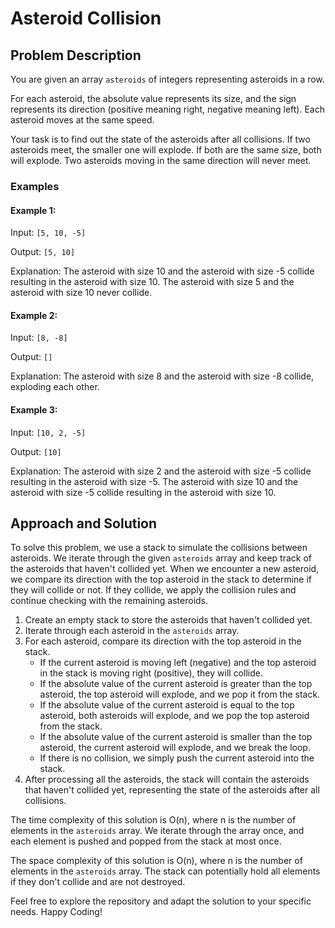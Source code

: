 # Asteroid Collision

## Problem Description

You are given an array `asteroids` of integers representing asteroids in a row.

For each asteroid, the absolute value represents its size, and the sign represents its direction (positive meaning right, negative meaning left). Each asteroid moves at the same speed.

Your task is to find out the state of the asteroids after all collisions. If two asteroids meet, the smaller one will explode. If both are the same size, both will explode. Two asteroids moving in the same direction will never meet.

### Examples

#### Example 1:

Input: `[5, 10, -5]`

Output: `[5, 10]`

Explanation: The asteroid with size 10 and the asteroid with size -5 collide resulting in the asteroid with size 10. The asteroid with size 5 and the asteroid with size 10 never collide.

#### Example 2:

Input: `[8, -8]`

Output: `[]`

Explanation: The asteroid with size 8 and the asteroid with size -8 collide, exploding each other.

#### Example 3:

Input: `[10, 2, -5]`

Output: `[10]`

Explanation: The asteroid with size 2 and the asteroid with size -5 collide resulting in the asteroid with size -5. The asteroid with size 10 and the asteroid with size -5 collide resulting in the asteroid with size 10.

## Approach and Solution

To solve this problem, we use a stack to simulate the collisions between asteroids. We iterate through the given `asteroids` array and keep track of the asteroids that haven't collided yet. When we encounter a new asteroid, we compare its direction with the top asteroid in the stack to determine if they will collide or not. If they collide, we apply the collision rules and continue checking with the remaining asteroids.

1. Create an empty stack to store the asteroids that haven't collided yet.
2. Iterate through each asteroid in the `asteroids` array.
3. For each asteroid, compare its direction with the top asteroid in the stack.
   - If the current asteroid is moving left (negative) and the top asteroid in the stack is moving right (positive), they will collide.
   - If the absolute value of the current asteroid is greater than the top asteroid, the top asteroid will explode, and we pop it from the stack.
   - If the absolute value of the current asteroid is equal to the top asteroid, both asteroids will explode, and we pop the top asteroid from the stack.
   - If the absolute value of the current asteroid is smaller than the top asteroid, the current asteroid will explode, and we break the loop.
   - If there is no collision, we simply push the current asteroid into the stack.
4. After processing all the asteroids, the stack will contain the asteroids that haven't collided yet, representing the state of the asteroids after all collisions.

The time complexity of this solution is O(n), where n is the number of elements in the `asteroids` array. We iterate through the array once, and each element is pushed and popped from the stack at most once.

The space complexity of this solution is O(n), where n is the number of elements in the `asteroids` array. The stack can potentially hold all elements if they don't collide and are not destroyed.

Feel free to explore the repository and adapt the solution to your specific needs. Happy Coding!